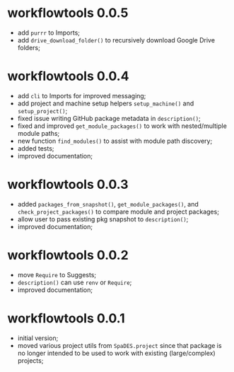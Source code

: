 # workflowtools 0.0.5

* add `purrr` to Imports;
* add `drive_download_folder()` to recursively download Google Drive folders;

# workflowtools 0.0.4

* add `cli` to Imports for improved messaging;
* add project and machine setup helpers `setup_machine()` and `setup_project()`;
* fixed issue writing GitHub package metadata in `description()`;
* fixed and improved `get_module_packages()` to work with nested/multiple module paths;
* new function `find_modules()` to assist with module path discovery;
* added tests;
* improved documentation;

# workflowtools 0.0.3

* added `packages_from_snapshot()`, `get_module_packages()`, and `check_project_packages()` to compare module and project packages;
* allow user to pass existing pkg snapshot to `description()`;
* improved documentation;

# workflowtools 0.0.2

* move `Require` to Suggests;
* `description()` can use `renv` or `Require`;
* improved documentation;

# workflowtools 0.0.1

* initial version;
* moved various project utils from `SpaDES.project` since that package is no longer intended to be used to work with existing (large/complex) projects;
